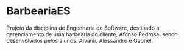 # BarbeariaES
Projeto da disciplina de  Engenharia de Software, destinado a gerenciamento de uma barbearia do cliente, Afonso Pedrosa, sendo desenvolvidos pelos alunos: Alvanir, Alessandro e Gabriel.

